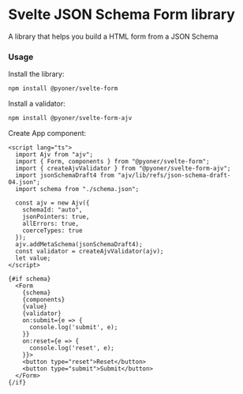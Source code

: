 # Svelte JSON Schema Form library
A library that helps you build a HTML form from a JSON Schema

### Usage

Install the library:
```bash
npm install @pyoner/svelte-form 
```

Install a validator:
```bash
npm install @pyoner/svelte-form-ajv 
```

Create App component:
```svelte
<script lang="ts">
  import Ajv from "ajv";
  import { Form, components } from "@pyoner/svelte-form";
  import { createAjvValidator } from "@pyoner/svelte-form-ajv";
  import jsonSchemaDraft4 from "ajv/lib/refs/json-schema-draft-04.json";
  import schema from "./schema.json";
  
  const ajv = new Ajv({
    schemaId: "auto",
    jsonPointers: true,
    allErrors: true,
    coerceTypes: true
  });
  ajv.addMetaSchema(jsonSchemaDraft4);
  const validator = createAjvValidator(ajv);
  let value;
</script>

{#if schema}
  <Form
    {schema}
    {components}
    {value}
    {validator}
    on:submit={e => {
      console.log('submit', e);
    }}
    on:reset={e => {
      console.log('reset', e);
    }}>
    <button type="reset">Reset</button>
    <button type="submit">Submit</button>
  </Form>
{/if}
```
